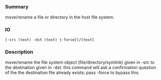 ### Summary ###

move/rename a file or directory in the host file system.

### IO ###

```[-src (text) -dst (text) {-force}]/[text]```

### Description ###

move/rename the file system object (file/directory/symlink) given in -src to the destination given in -dst. this command will ask a confirmation question of the the destination file already exists; pass -force to bypass this.